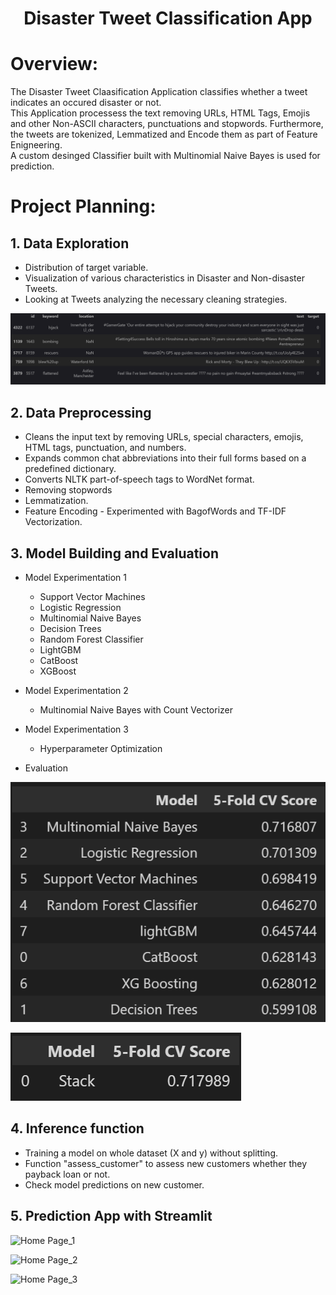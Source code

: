 <h1 align="center">Disaster Tweet Classification App</h1>

# Overview: 

The Disaster Tweet Claasification Application classifies whether a tweet indicates an occured disaster or not.  
This Application processess the text removing URLs, HTML Tags, Emojis and other Non-ASCII characters, punctuations and stopwords. Furthermore, the tweets are tokenized, Lemmatized and Encode them as part of Feature Enigneering.  
A custom desinged Classifier built with Multinomial Naive Bayes is used for prediction.

# Project Planning:

## 1.  Data Exploration
  * Distribution of target variable.
  * Visualization of various characteristics in Disaster and Non-disaster Tweets.
  * Looking at Tweets analyzing the necessary cleaning strategies.  

<img
  src="https://github.com/Praveen-Samudrala/End-2-End-Disaster-Tweet-Classification-App-NLP/blob/main/images/data1.png"
  alt="Data_Sample"
  title="Data Sample"/>  

## 2. Data Preprocessing  
  * Cleans the input text by removing URLs, special characters, emojis, HTML tags,
    punctuation, and numbers.
  * Expands common chat abbreviations into their full forms based on a predefined dictionary.
  * Converts NLTK part-of-speech tags to WordNet format.
  * Removing stopwords
  * Lemmatization.
  * Feature Encoding - Experimented with BagofWords and TF-IDF Vectorization.

## 3. Model Building and Evaluation
  * Model Experimentation 1
    - Support Vector Machines
    - Logistic Regression
    - Multinomial Naive Bayes
    - Decision Trees
    - Random Forest Classifier
    - LightGBM
    - CatBoost
    - XGBoost

  * Model Experimentation 2
    - Multinomial Naive Bayes with Count Vectorizer

  * Model Experimentation 3
    - Hyperparameter Optimization

  * Evaluation

<img
  src="https://github.com/Praveen-Samudrala/End-2-End-Disaster-Tweet-Classification-App-NLP/blob/main/images/performance.png"
  alt="performance"
  title="performance"/>

<img
  src="https://github.com/Praveen-Samudrala/End-2-End-Disaster-Tweet-Classification-App-NLP/blob/main/images/performance1.png"
  alt="performance2"
  title="performance2"/>

## 4. Inference function
  * Training a model on whole dataset (X and y) without splitting.
  * Function "assess_customer" to assess new customers whether they payback loan or not.
  * Check model predictions on new customer.

## 5. Prediction App with Streamlit
<img
  src="(https://github.com/omrfrkaytnc/disaster_predictor_app_nlp/blob/main/images/homepage.jpeg)"
  alt="Home Page_1"
  title="Home Page"/>

<img
  src="(https://github.com/omrfrkaytnc/disaster_predictor_app_nlp/blob/main/images/homepage2.png)"
  alt="Home Page_2"
  title="Home Page"/>

<img
  src="(https://github.com/omrfrkaytnc/disaster_predictor_app_nlp/blob/main/images/homepage3.png)"
  alt="Home Page_3"
  title="Home Page"/>

 
